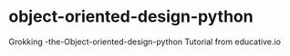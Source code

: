 # object-oriented-design-python
Grokking
-the-Object-oriented-design-python
Tutorial from educative.io
